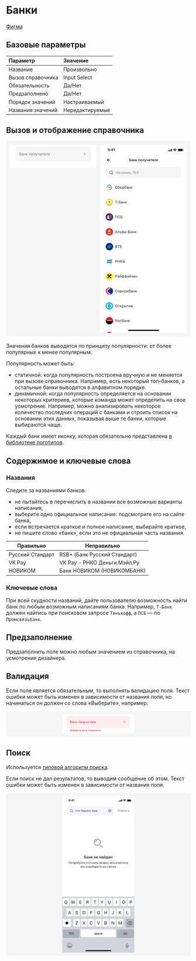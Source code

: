 # Банки

[Фигма](https://www.figma.com/design/vcJnk1pjqywou7To3O52Rq/%D0%A1%D0%BF%D1%80%D0%B0%D0%B2%D0%BE%D1%87%D0%BD%D0%B8%D0%BA%D0%B8?node-id=52%3A2562&t=ctPGjlvNgPsIrjJY-1)

## Базовые параметры

| Параметр          | Значение        |
|:----------------- |:----------------|
| Название          | Произвольно     |
| Вызов справочника | Input Select    |
| Обязательность    | Да/Нет          |
| Предзаполнено     | Да/Нет          |
| Порядок значений  | Настраиваемый   |
| Названия значений | Нередактируемые |

## Вызов и отображение справочника

![Справочник «Банки»](./1.png)

Значения банков выводятся по принципу популярности: от более популярных к менее популярным.

Популярность может быть:

- статичной: когда популярность построена вручную и не меняется при вызове справочника. Например, есть некоторый топ-банков, а остальные банки выводятся в алфавитном порядке.
- динамичной: когда популярность определяется на основании некоторых критериев, которые команда может определить на свое усмотрение. Например, можно анализировать некоторое количество последних операций с банками и строить список на основании этих данных, показывая выше те банки, которые выбираются чаще.

Каждый банк имеет иконку, которая обязательно представлена [в библиотеке логотипов](https://www.figma.com/file/QQPmkY46t5KL7meRyJh6bc/%E2%9C%85%F0%9F%93%9A%E2%80%93-%F0%9F%99%8FIcons?type=design&node-id=16213%3A6220&mode=design&t=FzBz3Koiz7BzJffX-1).

## Содержимое и ключевые слова

### Названия

Следите за названиями банков:

- не пытайтесь в перечислить в названии все возможные варианты написания,
- выберите одно официальное написание: подсмотрите его на сайте банка,
- если встречается краткое и полное написание, выбирайте краткое,
- не пишите слово «банк», если это не официальная часть названия.

| Правильно        | Неправильно                  |
| ---------------- | ---------------------------- |
| Русский Стандарт | RSB+ (Банк Русский Стандарт) |
| VK Pay           | VK Pay - РНКО Деньги.Мэйл.Ру |
| НОВИКОМ          | Банк НОВИКОМ (НОВИКОМБАНК)   |

### Ключевые слова

При всей скудности названий, дайте пользователю возможность найти банк по любым возможным написаниям банка. Например, `Т-Банк` должен найтись при поисковом запросе `Тинькофф`, а `ПСБ` — по `Промсвязьбанк`.

## Предзаполнение

Предзаполнить поле можно любым значением из справочника, на усмотрение дизайнера.

## Валидация

Если поле является обязательным, то выполнять валидацию поля. Текст ошибки может быть изменен в зависимости от названия поля, но начинаться он должен со слова «Выберите», например:

![Валидация](./3.png)

## Поиск

Используется [типовой алгоритм поиска](../search).

Если поиск не дал результатов, то выводим сообщение об этом. Текст ошибки может быть изменен в зависимости от названия поля.

![Банк получателя не найден](./4.png)
